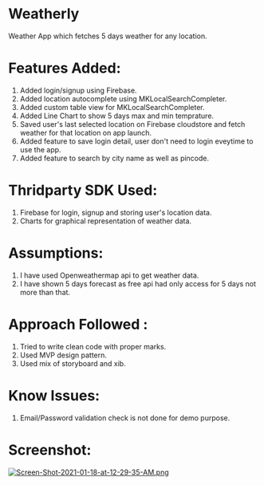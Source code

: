 # Weatherly
Weather App which fetches 5 days weather for any location.

# Features Added:
1. Added login/signup using Firebase.
2. Added location autocomplete using MKLocalSearchCompleter.
3. Added custom table view for MKLocalSearchCompleter.
3. Added Line Chart to show 5 days max and min temprature.
4. Saved user's last selected location on Firebase cloudstore and fetch weather for that location on app launch.
5. Added feature to save login detail, user don't need to login eveytime to use the app.
6. Added feature to search by city name as well as pincode.

# Thridparty SDK Used:
1. Firebase for login, signup and storing user's location data.
2. Charts for graphical representation of weather data.

# Assumptions:
1. I have used Openweathermap api to get weather data.
2. I have shown 5 days forecast as free api had only access for 5 days not more than that.

# Approach Followed :
1. Tried to write clean code with proper marks.
2. Used MVP design pattern.
3. Used mix of storyboard and xib.

# Know Issues:
1. Email/Password validation check is not done for demo purpose.

# Screenshot:
[![Screen-Shot-2021-01-18-at-12-29-35-AM.png](https://i.postimg.cc/FHZZghkR/Screen-Shot-2021-01-18-at-12-29-35-AM.png)](https://postimg.cc/hXXTKWrW)
